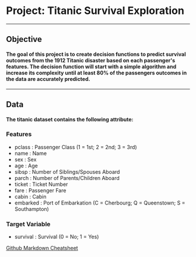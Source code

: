 # Project: Titanic Survival Exploration
---
## Objective
#### The goal of this project is to create decision functions to predict survival outcomes from the 1912 Titanic disaster based on each passenger's features. The decision function will start with a simple algorithm and increase its complexity until at least 80% of the passengers outcomes in the data are accurately predicted.
---
## Data
#### The titanic dataset contains the following attribute:

### Features
  * pclass : Passenger Class (1 = 1st; 2 = 2nd; 3 = 3rd)
  * name : Name
  * sex : Sex
  * age : Age
  * sibsp : Number of Siblings/Spouses Aboard
  * parch : Number of Parents/Children Aboard
  * ticket : Ticket Number
  * fare : Passenger Fare
  * cabin : Cabin
  * embarked : Port of Embarkation (C = Cherbourg; Q = Queenstown; S = Southampton)

### Target Variable
  * survival : Survival (0 = No; 1 = Yes)

[Github Markdown Cheatsheet](https://github.com/adam-p/markdown-here/wiki/Markdown-Cheatsheet)
